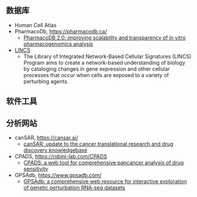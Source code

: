 ## 数据库

+ Human Cell Atlas
+ PharmacoDb, <https://pharmacodb.ca/>
    - [PharmacoDB 2.0: improving scalability and transparency of in vitro pharmacogenomics analysis](https://academic.oup.com/nar/article/50/D1/D1348/6438034)
+ [LINCS](https://lincsproject.org/)
    - The Library of Integrated Network-Based Cellular Signatures (LINCS) Program aims to create a network-based understanding of biology by cataloging changes in gene expression and other cellular processes that occur when cells are exposed to a variety of perturbing agents.

## 软件工具

## 分析网站

+ canSAR, <https://cansar.ai/>
    - [canSAR: update to the cancer translational research and drug discovery knowledgebase](https://pubmed.ncbi.nlm.nih.gov/36624665/)
+ CPADS, <https://robinl-lab.com/CPADS>
    - [CPADS: a web tool for comprehensive pancancer analysis of drug sensitivity](https://academic.oup.com/bib/article/25/3/bbae237/7676476)
+ GPSAdb, <https://www.gpsadb.com/>
    - [GPSAdb: a comprehensive web resource for interactive exploration of genetic perturbation RNA-seq datasets](https://pubmed.ncbi.nlm.nih.gov/36416261/)        

